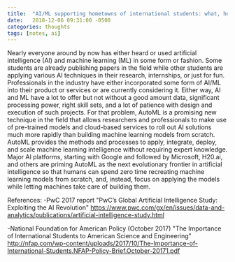 ```yaml
---
title:  "AI/ML supporting hometowns of international students: what, how and why?"
date:   2018-12-06 09:31:00 -0500
categories: thoughts
tags: [notes, ai]
---
```


Nearly everyone around by now has either heard or used artificial intelligence (AI) and machine learning (ML) in some form or fashion. Some students are already publishing papers in the field while other students are applying various AI techniques in their research, internships, or just for fun. Professionals in the industry have either incorporated some form of AI/ML into their product or services or are currently considering it. Either way, AI and ML have a lot to offer but not without a good amount data, significant processing power, right skill sets, and a lot of patience with design and execution of such projects. For that problem, AutoML is a promising new technique in the field that allows researchers and professionals to make use of pre-trained models and cloud-based services to roll out AI solutions much more rapidly than building machine learning models from scratch. AutoML provides the methods and processes to apply, integrate, deploy, and scale machine learning intelligence without requiring expert knowledge. Major AI platforms, starting with Google and followed by Microsoft, H20.ai, and others are priming AutoML as the next evolutionary frontier in artificial intelligence so that humans can spend zero time recreating machine learning models from scratch, and, instead, focus on applying the models while letting machines take care of building them.

References:
-PwC 2017 report "PwC’s Global Artificial Intelligence Study: Exploiting the AI Revolution"  <https://www.pwc.com/gx/en/issues/data-and-analytics/publications/artificial-intelligence-study.html>

-National Foundation for American Policy (October 2017) "The Importance of International Students to American Science and Engineering" <http://nfap.com/wp-content/uploads/2017/10/The-Importance-of-International-Students.NFAP-Policy-Brief.October-20171.pdf>
